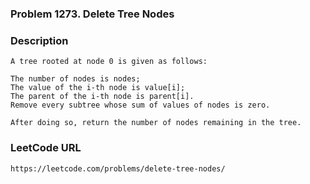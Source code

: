 ### Problem 1273. Delete Tree Nodes

### Description
    A tree rooted at node 0 is given as follows:
    
    The number of nodes is nodes;
    The value of the i-th node is value[i];
    The parent of the i-th node is parent[i].
    Remove every subtree whose sum of values of nodes is zero.
    
    After doing so, return the number of nodes remaining in the tree.
    
### LeetCode URL
    https://leetcode.com/problems/delete-tree-nodes/
